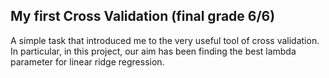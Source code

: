 ## My first Cross Validation (final grade 6/6)

A simple task that introduced me to the very useful tool of cross validation.
In particular, in this project, our aim has been finding the best lambda parameter for linear ridge regression.
